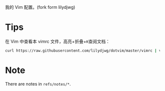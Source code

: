 我的 Vim 配置。(fork form lilydjwg)

Tips
====
在 Vim 中查看本 vimrc 文件，高亮+折叠+`K`查阅文档：

```bash
curl https://raw.githubusercontent.com/lilydjwg/dotvim/master/vimrc | vim -R -c 'setf vim' -
```

Note
====
There are notes in `refs/notes/*`.
